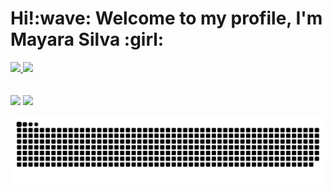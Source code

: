 <h1>  Hi!:wave:  Welcome to my profile, I'm Mayara Silva :girl: </h1>

  <div>
  
  <a href="https://github.com/mayaradeveloper">
  <img height="120"  width="auto" align="auto" src="https://github-readme-stats.vercel.app/api/top-langs/?username=mayaradeveloper&&layout=compact&hide=shell&theme=jolly"/>
 
<img height="160"   align="auto" src="https://github-readme-stats.vercel.app/api?username=mayaradeveloper&show_icons=true&theme=jolly&include_all_commits=true&count_private=true"/>
  <br>
  <br>
<br>
 <a ref="https://https://www.instagram.com/mayara.jds/" target="_blank"> <img height="50" widths="50"  src="https://img.shields.io/badge/-Instagram-%23E4405F?style=for-the-badge&logo=instagram&logoColor=white" target="_blank" >  </a> 
  <a href="https://www.linkedin.com/in/mayarajds/" target="_blank"> <img height="50" widths="50"   src="https://img.shields.io/badge/-LinkedIn-%230077B5?style=for-the-badge&logo=linkedin&logoColor=white" target="_blank"> </a> 
 
  ![Snake animation](https://github.com/ellen2121/ellen2121/blob/output/github-contribution-grid-snake.svg)
  
  </div>
